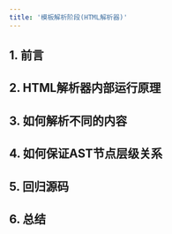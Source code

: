 ```yaml
---
title: '模板解析阶段(HTML解析器)'
---
```

## 1. 前言

## 2. HTML解析器内部运行原理

## 3. 如何解析不同的内容

## 4. 如何保证AST节点层级关系

## 5. 回归源码

## 6. 总结